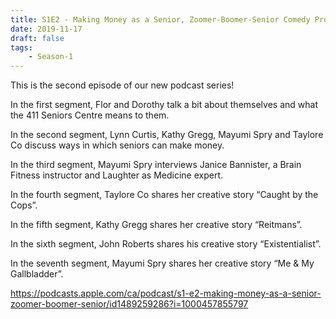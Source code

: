 ```yaml
---
title: S1E2 - Making Money as a Senior, Zoomer-Boomer-Senior Comedy Program, Creative Short Stories
date: 2019-11-17
draft: false
tags:
    - Season-1
---
```


This is the second episode of our new podcast series!

In the first segment, Flor and Dorothy talk a bit about themselves and what the 411 Seniors Centre means to them.

In the second segment,  Lynn Curtis, Kathy Gregg, Mayumi Spry and Taylore Co discuss ways in which seniors can make money.

In the third segment, Mayumi Spry interviews Janice Bannister, a Brain Fitness instructor and Laughter as Medicine expert.

In the fourth segment, Taylore Co shares her creative story “Caught by the Cops”.

In the fifth segment, Kathy Gregg shares her creative story “Reitmans”.

In the sixth segment, John Roberts shares his creative story “Existentialist”.

In the seventh segment, Mayumi Spry shares her creative story “Me & My Gallbladder”.

https://podcasts.apple.com/ca/podcast/s1-e2-making-money-as-a-senior-zoomer-boomer-senior/id1489259286?i=1000457855797
